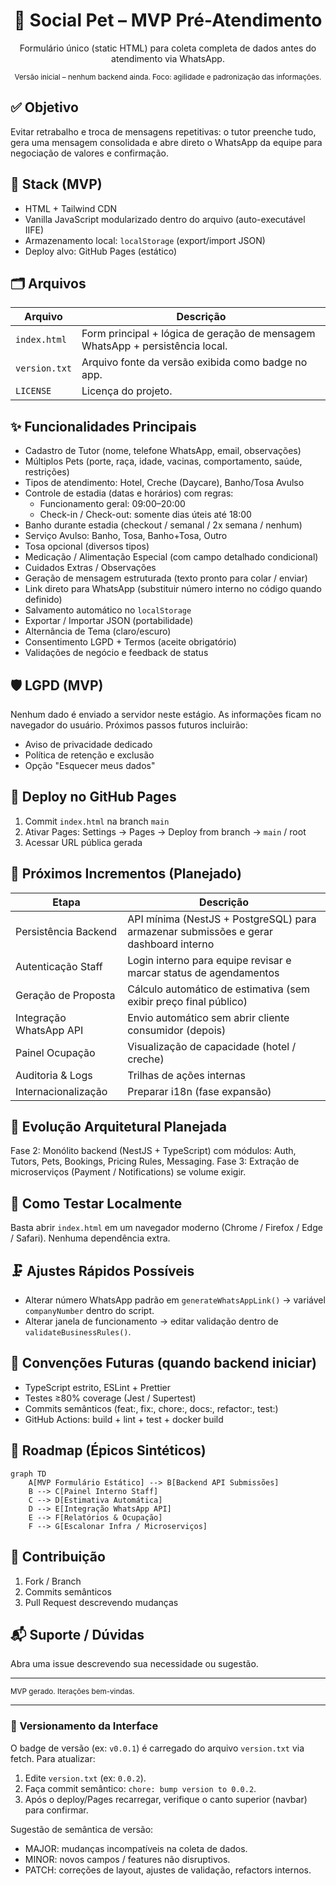 <div align="center">
	<h1>🐾 Social Pet – MVP Pré-Atendimento</h1>
	<p>Formulário único (static HTML) para coleta completa de dados antes do atendimento via WhatsApp.</p>
	<sub>Versão inicial – nenhum backend ainda. Foco: agilidade e padronização das informações.</sub>
</div>

## ✅ Objetivo
Evitar retrabalho e troca de mensagens repetitivas: o tutor preenche tudo, gera uma mensagem consolidada e abre direto o WhatsApp da equipe para negociação de valores e confirmação.

## 🧱 Stack (MVP)
- HTML + Tailwind CDN
- Vanilla JavaScript modularizado dentro do arquivo (auto-executável IIFE)
- Armazenamento local: `localStorage` (export/import JSON)
- Deploy alvo: GitHub Pages (estático)

## 🗂️ Arquivos
| Arquivo | Descrição |
|---------|-----------|
| `index.html` | Form principal + lógica de geração de mensagem WhatsApp + persistência local. |
| `version.txt` | Arquivo fonte da versão exibida como badge no app. |
| `LICENSE` | Licença do projeto. |

## ✨ Funcionalidades Principais
- Cadastro de Tutor (nome, telefone WhatsApp, email, observações)
- Múltiplos Pets (porte, raça, idade, vacinas, comportamento, saúde, restrições)
- Tipos de atendimento: Hotel, Creche (Daycare), Banho/Tosa Avulso
- Controle de estadia (datas e horários) com regras:
	- Funcionamento geral: 09:00–20:00
	- Check-in / Check-out: somente dias úteis até 18:00
- Banho durante estadia (checkout / semanal / 2x semana / nenhum)
- Serviço Avulso: Banho, Tosa, Banho+Tosa, Outro
- Tosa opcional (diversos tipos)
- Medicação / Alimentação Especial (com campo detalhado condicional)
- Cuidados Extras / Observações
- Geração de mensagem estruturada (texto pronto para colar / enviar)
- Link direto para WhatsApp (substituir número interno no código quando definido)
- Salvamento automático no `localStorage`
- Exportar / Importar JSON (portabilidade)
- Alternância de Tema (claro/escuro)
- Consentimento LGPD + Termos (aceite obrigatório)
- Validações de negócio e feedback de status

## 🛡️ LGPD (MVP)
Nenhum dado é enviado a servidor neste estágio. As informações ficam no navegador do usuário. Próximos passos futuros incluirão:
- Aviso de privacidade dedicado
- Política de retenção e exclusão
- Opção "Esquecer meus dados"

## 🚀 Deploy no GitHub Pages
1. Commit `index.html` na branch `main`
2. Ativar Pages: Settings → Pages → Deploy from branch → `main` / root
3. Acessar URL pública gerada

## 🧪 Próximos Incrementos (Planejado)
| Etapa | Descrição |
|-------|-----------|
| Persistência Backend | API mínima (NestJS + PostgreSQL) para armazenar submissões e gerar dashboard interno |
| Autenticação Staff | Login interno para equipe revisar e marcar status de agendamentos |
| Geração de Proposta | Cálculo automático de estimativa (sem exibir preço final público) |
| Integração WhatsApp API | Envio automático sem abrir cliente consumidor (depois) |
| Painel Ocupação | Visualização de capacidade (hotel / creche) |
| Auditoria & Logs | Trilhas de ações internas |
| Internacionalização | Preparar i18n (fase expansão) |

## 🧩 Evolução Arquitetural Planejada
Fase 2: Monólito backend (NestJS + TypeScript) com módulos: Auth, Tutors, Pets, Bookings, Pricing Rules, Messaging.
Fase 3: Extração de microserviços (Payment / Notifications) se volume exigir.

## 🔧 Como Testar Localmente
Basta abrir `index.html` em um navegador moderno (Chrome / Firefox / Edge / Safari). Nenhuma dependência extra.

## 🗜️ Ajustes Rápidos Possíveis
- Alterar número WhatsApp padrão em `generateWhatsAppLink()` → variável `companyNumber` dentro do script.
- Alterar janela de funcionamento → editar validação dentro de `validateBusinessRules()`.

## 📌 Convenções Futuras (quando backend iniciar)
- TypeScript estrito, ESLint + Prettier
- Testes ≥80% coverage (Jest / Supertest)
- Commits semânticos (feat:, fix:, chore:, docs:, refactor:, test:)
- GitHub Actions: build + lint + test + docker build

## 📄 Roadmap (Épicos Sintéticos)
```mermaid
graph TD
	A[MVP Formulário Estático] --> B[Backend API Submissões]
	B --> C[Painel Interno Staff]
	C --> D[Estimativa Automática]
	D --> E[Integração WhatsApp API]
	E --> F[Relatórios & Ocupação]
	F --> G[Escalonar Infra / Microserviços]
```

## 🤝 Contribuição
1. Fork / Branch
2. Commits semânticos
3. Pull Request descrevendo mudanças

## 📬 Suporte / Dúvidas
Abra uma issue descrevendo sua necessidade ou sugestão.

---
<sub>MVP gerado. Iterações bem-vindas.</sub>

---
### 🔢 Versionamento da Interface
O badge de versão (ex: `v0.0.1`) é carregado do arquivo `version.txt` via fetch. Para atualizar:
1. Edite `version.txt` (ex: `0.0.2`).
2. Faça commit semântico: `chore: bump version to 0.0.2`.
3. Após o deploy/Pages recarregar, verifique o canto superior (navbar) para confirmar.

Sugestão de semântica de versão:
- MAJOR: mudanças incompatíveis na coleta de dados.
- MINOR: novos campos / features não disruptivos.
- PATCH: correções de layout, ajustes de validação, refactors internos.